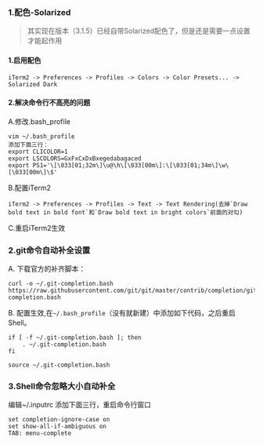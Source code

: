 ### 1.配色-Solarized
> 其实现在版本（3.1.5）已经自带Solarized配色了，但是还是需要一点设置才能起作用

#### 1.启用配色
```shell
iTerm2 -> Preferences -> Profiles -> Colors -> Color Presets... -> Solarized Dark
```
#### 2.解决命令行不高亮的问题

A.修改.bash_profile
```shell
vim ~/.bash_profile
添加下面三行：
export CLICOLOR=1
export LSCOLORS=GxFxCxDxBxegedabagaced
export PS1='\[\033[01;32m\]\u@\h\[\033[00m\]:\[\033[01;34m\]\w\[\033[00m\]\$'
```
B.配置iTerm2
```shell
iTerm2 -> Preferences -> Profiles -> Text -> Text Rendering(去掉`Draw bold text in bold font`和`Draw bold text in bright colors`前面的对勾)
```
C.重启iTerm2生效

### 2.git命令自动补全设置
A. 下载官方的补齐脚本：
``` shell
curl -o ~/.git-completion.bash https://raw.githubusercontent.com/git/git/master/contrib/completion/git-completion.bash
```
B. 配置生效,在`~/.bash_profile`（没有就新建）中添加如下代码，之后重启Shell。
``` shell
if [ -f ~/.git-completion.bash ]; then
    . ~/.git-completion.bash
fi

source ~/.git-completion.bash
```

### 3.Shell命令忽略大小自动补全
编辑~/.inputrc 添加下面三行，重启命令行窗口
```shell
set completion-ignore-case on
set show-all-if-ambiguous on
TAB: menu-complete
```
